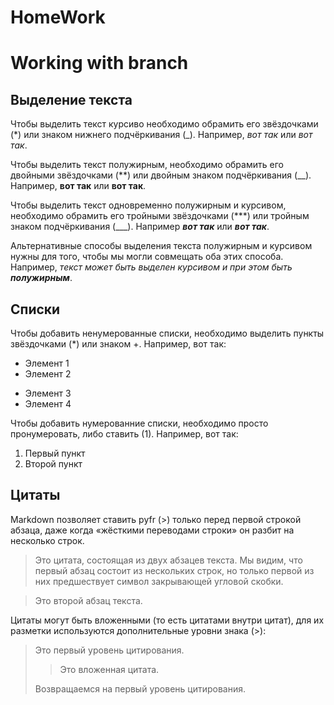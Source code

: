 # HomeWork
# Working with branch

## Выделение текста

Чтобы выделить текст курсиво необходимо обрамить его звёздочками (*) или знаком нижнего подчёркивания (_). Например, *вот так* или _вот так_.

Чтобы выделить текст полужирным, необходимо обрамить его двойными звёздочками (**) или двойным знаком подчёркивания (__). Например, **вот так** или __вот так__.

Чтобы выделить текст одновременно полужирным и курсивом, необходимо обрамить его тройными звёздочками (***) или тройным знаком подчёркивания (___). Например ***вот так*** или ___вот так___.

Альтернативные способы выделения текста полужирным и курсивом нужны для того, чтобы мы могли совмещать оба этих способа. Например, _текст может быть выделен курсивом и при этом быть **полужирным**_.

## Списки

Чтобы добавить ненумерованные списки, необходимо выделить пункты звёздочками (*) или знаком +.
Например, вот так:

* Элемент 1
* Элемент 2
+ Элемент 3
+ Элемент 4

Чтобы добавить нумерованние списки, необходимо просто пронумеровать, либо ставить (1). Например, вот так:

1. Первый пункт
1. Второй пункт


## Цитаты

Markdown позволяет ставить pyfr (>) только перед первой строкой абзаца, даже когда «жёсткими переводами строки» он разбит на несколько строк.

> Это цитата, состоящая из двух абзацев текста. Мы видим, что первый
абзац состоит из нескольких строк, но только первой из них предшествует
символ закрывающей угловой скобки.

> Это второй абзац текста.

Цитаты могут быть вложенными (то есть цитатами внутри цитат), для их разметки используются дополнительные уровни знака (>):

> Это первый уровень цитирования.
>
> > Это вложенная цитата.
>
> Возвращаемся на первый уровень цитирования.
